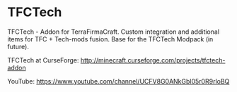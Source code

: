 # TFCTech
TFCTech - Addon for TerraFirmaCraft. Custom integration and additional items for TFC + Tech-mods fusion. Base for the TFCTech Modpack (in future).

TFCTech at CurseForge: http://minecraft.curseforge.com/projects/tfctech-addon

YouTube: https://www.youtube.com/channel/UCFV8G0ANkGbl05r0R9rloBQ